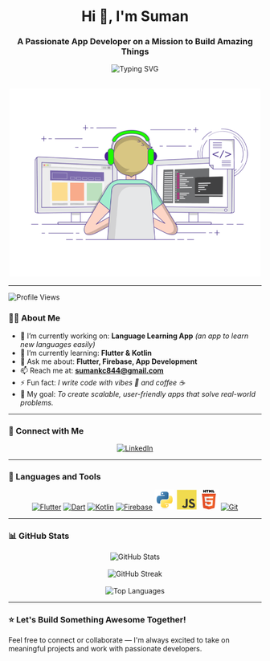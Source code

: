 <h1 align="center">Hi 👋, I'm Suman</h1>
<h3 align="center">A Passionate App Developer on a Mission to Build Amazing Things</h3>

<p align="center">
  <img src="https://readme-typing-svg.herokuapp.com?font=Fira+Code&weight=500&size=22&pause=1000&color=F7B731&center=true&width=600&lines=Flutter+%7C+Firebase+%7C+Kotlin;Let's+build+amazing+Apps+%F0%9F%93%B1" alt="Typing SVG" />
</p>


<br/>

<div align="center">
  <img alt="Coding" width="500" src="https://raw.githubusercontent.com/devSouvik/devSouvik/master/gif3.gif">
</div>

---
<p align="left"> <img src="https://komarev.com/ghpvc/?username=SumanKC7&label=Profile%20views&color=blueviolet&style=flat" alt="Profile Views" /> </p>

### 👨‍💻 About Me

- 🔭 I’m currently working on: **Language Learning App** *(an app to learn new languages easily)*  
- 🌱 I’m currently learning: **Flutter & Kotlin**  
- 💬 Ask me about: **Flutter, Firebase, App Development**  
- 📫 Reach me at: **sumankc844@gmail.com**  
- ⚡ Fun fact: *I write code with vibes 🎵 and coffee ☕*  
- 🎯 My goal: *To create scalable, user-friendly apps that solve real-world problems.*

---

### 📌 Connect with Me

<p align="center">
  <a href="https://www.linkedin.com/in/suman-kc-02634b263/" target="_blank">
    <img src="https://raw.githubusercontent.com/rahuldkjain/github-profile-readme-generator/master/src/images/icons/Social/linked-in-alt.svg" alt="LinkedIn" height="30" width="40" />
  </a>
</p>

---

### 🔧 Languages and Tools

<p align="center">
  <a href="https://flutter.dev/" target="_blank"><img src="https://www.vectorlogo.zone/logos/flutterio/flutterio-icon.svg" alt="Flutter" width="40" height="40" /></a>
  <a href="https://dart.dev/" target="_blank"><img src="https://www.vectorlogo.zone/logos/dartlang/dartlang-icon.svg" alt="Dart" width="40" height="40" /></a>
  <a href="https://developer.android.com/kotlin" target="_blank"><img src="https://upload.wikimedia.org/wikipedia/commons/7/74/Kotlin_Icon.png" alt="Kotlin" width="40" height="40" /></a>
  <a href="https://firebase.google.com/" target="_blank"><img src="https://www.vectorlogo.zone/logos/firebase/firebase-icon.svg" alt="Firebase" width="40" height="40" /></a>
  <a href="https://www.python.org/" target="_blank"><img src="https://raw.githubusercontent.com/devicons/devicon/master/icons/python/python-original.svg" alt="Python" width="40" height="40" /></a>
  <a href="https://developer.mozilla.org/en-US/docs/Web/JavaScript" target="_blank"><img src="https://raw.githubusercontent.com/devicons/devicon/master/icons/javascript/javascript-original.svg" alt="JavaScript" width="40" height="40" /></a>
  <a href="https://www.w3.org/html/" target="_blank"><img src="https://raw.githubusercontent.com/devicons/devicon/master/icons/html5/html5-original-wordmark.svg" alt="HTML5" width="40" height="40" /></a>
  <a href="https://git-scm.com/" target="_blank"><img src="https://www.vectorlogo.zone/logos/git-scm/git-scm-icon.svg" alt="Git" width="40" height="40" /></a>
</p>

---

### 📊 GitHub Stats

<div align="center">
  <img src="https://github-readme-stats.vercel.app/api?username=SUMANKC7&show_icons=true&theme=tokyonight" alt="GitHub Stats" width="500"/>
  <br/><br/>
  <img src="https://github-readme-streak-stats.herokuapp.com/?user=SUMANKC7&theme=tokyonight" alt="GitHub Streak" width="500"/>
  <br/><br/>
  <img src="https://github-readme-stats.vercel.app/api/top-langs?username=SUMANKC7&show_icons=true&layout=compact&theme=tokyonight" alt="Top Languages" width="500"/>
</div>

---

### ⭐ Let's Build Something Awesome Together!

Feel free to connect or collaborate — I'm always excited to take on meaningful projects and work with passionate developers.
